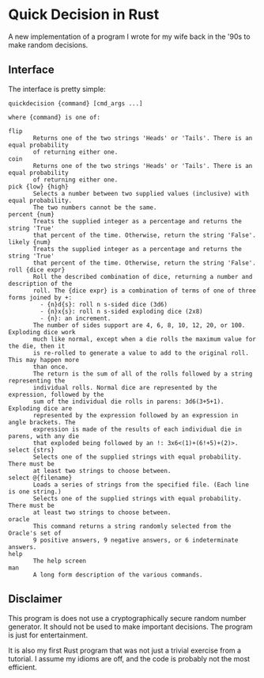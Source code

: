 # Quick Decision in Rust

A new implementation of a program I wrote for my wife back in the '90s to
make random decisions.

## Interface

The interface is pretty simple:

    quickdecision {command} [cmd_args ...]

    where {command} is one of:
    
    flip
           Returns one of the two strings 'Heads' or 'Tails'. There is an equal probability
           of returning either one.
    coin
           Returns one of the two strings 'Heads' or 'Tails'. There is an equal probability
           of returning either one.
    pick {low} {high}
           Selects a number between two supplied values (inclusive) with equal probability.
           The two numbers cannot be the same.
    percent {num}
           Treats the supplied integer as a percentage and returns the string 'True'
           that percent of the time. Otherwise, return the string 'False'.
    likely {num}
           Treats the supplied integer as a percentage and returns the string 'True'
           that percent of the time. Otherwise, return the string 'False'.
    roll {dice expr}
           Roll the described combination of dice, returning a number and description of the
           roll. The {dice expr} is a combination of terms of one of three forms joined by +:
             - {n}d{s}: roll n s-sided dice (3d6)
             - {n}x{s}: roll n s-sided exploding dice (2x8)
             - {n}: an increment.
           The number of sides support are 4, 6, 8, 10, 12, 20, or 100. Exploding dice work
           much like normal, except when a die rolls the maximum value for the die, then it
           is re-rolled to generate a value to add to the original roll. This may happen more
           than once.
           The return is the sum of all of the rolls followed by a string representing the
           individual rolls. Normal dice are represented by the expression, followed by the
           sum of the individual die rolls in parens: 3d6(3+5+1). Exploding dice are
           represented by the expression followed by an expression in angle brackets. The
           expression is made of the results of each individual die in parens, with any die
           that exploded being followed by an !: 3x6<(1)+(6!+5)+(2)>.
    select {strs}
           Selects one of the supplied strings with equal probability. There must be
           at least two strings to choose between.
    select @{filename}
           Loads a series of strings from the specified file. (Each line is one string.)
           Selects one of the supplied strings with equal probability. There must be
           at least two strings to choose between.
    oracle
           This command returns a string randomly selected from the Oracle's set of
           9 positive answers, 9 negative answers, or 6 indeterminate answers.
    help
           The help screen
    man
           A long form description of the various commands.

## Disclaimer

This program is does not use a cryptographically secure random number generator.
It should not be used to make important decisions. The program is just for
entertainment.

It is also my first Rust program that was not just a trivial exercise from a tutorial.
I assume my idioms are off, and the code is probably not the most efficient.
